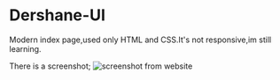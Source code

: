 # Dershane-UI
Modern index page,used only HTML and CSS.It's not responsive,im still learning.

There is a screenshot;
![screenshot from website](https://i.hizliresim.com/gqqqlm.png)
